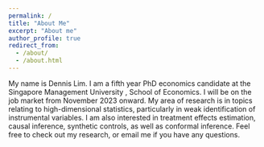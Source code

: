 ```yaml
---
permalink: /
title: "About Me"
excerpt: "About me"
author_profile: true
redirect_from: 
  - /about/
  - /about.html
---
```

My name is Dennis Lim. I am a fifth year PhD economics candidate at the Singapore Management University , School of Economics. I will be on the job market from November 2023 onward. My area of research is in topics relating to high-dimensional statistics, particularly in weak identification of instrumental variables. I am also interested in treatment effects estimation, causal inference, synthetic controls, as well as conformal inference. Feel free to check out my research, or email me if you have any questions.
